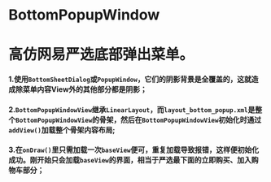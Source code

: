 # BottomPopupWindow
高仿网易严选底部弹出菜单。
=========
#### 1.使用```BottomSheetDialog```或```PopupWindow```，它们的阴影背景是全覆盖的，这就造成除菜单内容View外的其他部分都是阴影；
#### 2.```BottomPopupWindowView```继承```LinearLayout```，而```layout_bottom_popup.xml```是整个```BottomPopupWindowView```的骨架，然后在```BottomPopupWindowView```初始化时通过```addView()```加载整个骨架内容布局;
#### 3.在```onDraw()```里只需加载一次```baseView```便可，重复加载导致报错，这样便初始化成功。刚开始只会加载```baseView```的界面，相当于严选最下面的立即购买、加入购物车部分；
